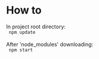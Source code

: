 # How to

In project root directory:
<br/>
<code>
  npm update
</code>
<br/>
<br/>
After 'node_modules' downloading:
<br/>
<code>
  npm start
</code>
